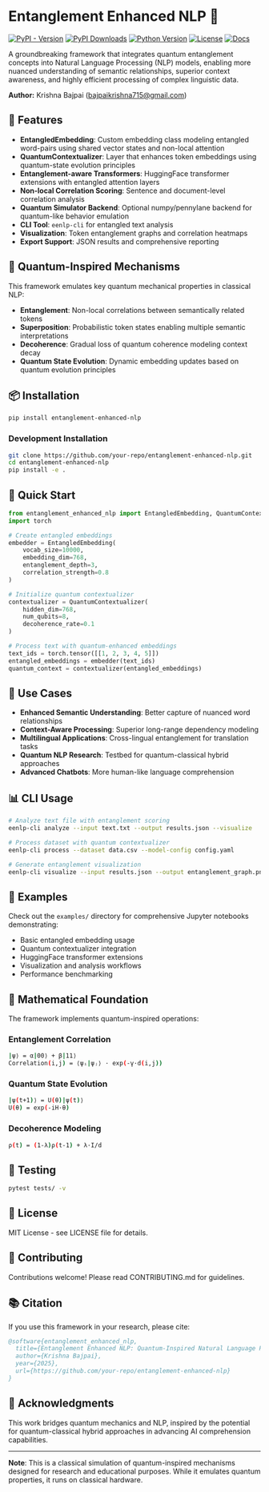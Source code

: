 # Entanglement Enhanced NLP 🌌

[![PyPI - Version](https://img.shields.io/pypi/v/entanglement-enhanced-nlp?color=green&label=PyPI&logo=pypi)](https://pypi.org/project/entanglement-enhanced-nlp/)
[![PyPI Downloads](https://static.pepy.tech/badge/entanglement-enhanced-nlp)](https://pepy.tech/projects/entanglement-enhanced-nlp)
[![Python Version](https://img.shields.io/pypi/pyversions/entanglement-enhanced-nlp)](https://pypi.org/project/entanglement-enhanced-nlp/)
[![License](https://img.shields.io/pypi/l/entanglement-enhanced-nlp)](https://pypi.org/project/entanglement-enhanced-nlp/)
[![Docs](https://img.shields.io/badge/docs-online-brown?logo=readthedocs)](https://krish567366.github.io/entanglement-enhanced-nlp/)

A groundbreaking framework that integrates quantum entanglement concepts into Natural Language Processing (NLP) models, enabling more nuanced understanding of semantic relationships, superior context awareness, and highly efficient processing of complex linguistic data.

**Author:** Krishna Bajpai (bajpaikrishna715@gmail.com)

## 🚀 Features

- **EntangledEmbedding**: Custom embedding class modeling entangled word-pairs using shared vector states and non-local attention
- **QuantumContextualizer**: Layer that enhances token embeddings using quantum-state evolution principles
- **Entanglement-aware Transformers**: HuggingFace transformer extensions with entangled attention layers
- **Non-local Correlation Scoring**: Sentence and document-level correlation analysis
- **Quantum Simulator Backend**: Optional numpy/pennylane backend for quantum-like behavior emulation
- **CLI Tool**: `eenlp-cli` for entangled text analysis
- **Visualization**: Token entanglement graphs and correlation heatmaps
- **Export Support**: JSON results and comprehensive reporting

## 🔬 Quantum-Inspired Mechanisms

This framework emulates key quantum mechanical properties in classical NLP:

- **Entanglement**: Non-local correlations between semantically related tokens
- **Superposition**: Probabilistic token states enabling multiple semantic interpretations
- **Decoherence**: Gradual loss of quantum coherence modeling context decay
- **Quantum State Evolution**: Dynamic embedding updates based on quantum evolution principles

## 📦 Installation

```bash
pip install entanglement-enhanced-nlp
```

### Development Installation

```bash
git clone https://github.com/your-repo/entanglement-enhanced-nlp.git
cd entanglement-enhanced-nlp
pip install -e .
```

## 🔧 Quick Start

```python
from entanglement_enhanced_nlp import EntangledEmbedding, QuantumContextualizer
import torch

# Create entangled embeddings
embedder = EntangledEmbedding(
    vocab_size=10000,
    embedding_dim=768,
    entanglement_depth=3,
    correlation_strength=0.8
)

# Initialize quantum contextualizer
contextualizer = QuantumContextualizer(
    hidden_dim=768,
    num_qubits=8,
    decoherence_rate=0.1
)

# Process text with quantum-enhanced embeddings
text_ids = torch.tensor([[1, 2, 3, 4, 5]])
entangled_embeddings = embedder(text_ids)
quantum_context = contextualizer(entangled_embeddings)
```

## 🎯 Use Cases

- **Enhanced Semantic Understanding**: Better capture of nuanced word relationships
- **Context-Aware Processing**: Superior long-range dependency modeling
- **Multilingual Applications**: Cross-lingual entanglement for translation tasks
- **Quantum NLP Research**: Testbed for quantum-classical hybrid approaches
- **Advanced Chatbots**: More human-like language comprehension

## 📊 CLI Usage

```bash
# Analyze text file with entanglement scoring
eenlp-cli analyze --input text.txt --output results.json --visualize

# Process dataset with quantum contextualizer
eenlp-cli process --dataset data.csv --model-config config.yaml

# Generate entanglement visualization
eenlp-cli visualize --input results.json --output entanglement_graph.png
```

## 🧪 Examples

Check out the `examples/` directory for comprehensive Jupyter notebooks demonstrating:

- Basic entangled embedding usage
- Quantum contextualizer integration
- HuggingFace transformer extensions
- Visualization and analysis workflows
- Performance benchmarking

## 🔬 Mathematical Foundation

The framework implements quantum-inspired operations:

### Entanglement Correlation

```bash
|ψ⟩ = α|00⟩ + β|11⟩
Correlation(i,j) = ⟨ψᵢ|ψⱼ⟩ · exp(-γ·d(i,j))
```

### Quantum State Evolution

```bash
|ψ(t+1)⟩ = U(θ)|ψ(t)⟩
U(θ) = exp(-iH·θ)
```

### Decoherence Modeling

```bash
ρ(t) = (1-λ)ρ(t-1) + λ·I/d
```

## 🧪 Testing

```bash
pytest tests/ -v
```

## 📄 License

MIT License - see LICENSE file for details.

## 🤝 Contributing

Contributions welcome! Please read CONTRIBUTING.md for guidelines.

## 📚 Citation

If you use this framework in your research, please cite:

```bibtex
@software{entanglement_enhanced_nlp,
  title={Entanglement Enhanced NLP: Quantum-Inspired Natural Language Processing},
  author={Krishna Bajpai},
  year={2025},
  url={https://github.com/your-repo/entanglement-enhanced-nlp}
}
```

## 🌟 Acknowledgments

This work bridges quantum mechanics and NLP, inspired by the potential for quantum-classical hybrid approaches in advancing AI comprehension capabilities.

---

**Note**: This is a classical simulation of quantum-inspired mechanisms designed for research and educational purposes. While it emulates quantum properties, it runs on classical hardware.
